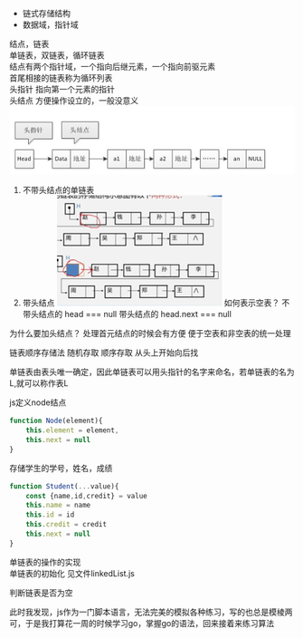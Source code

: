 - 链式存储结构
- 数据域，指针域

结点，链表  
单链表，双链表，循环链表  
结点有两个指针域，一个指向后继元素，一个指向前驱元素  
首尾相接的链表称为循环列表  
头指针 指向第一个元素的指针  
头结点 方便操作设立的，一般没意义
![img.png](img.png)
1. 不带头结点的单链表 
2. 带头结点
![img_1.png](img_1.png)
如何表示空表？ 不带头结点的 head === null 带头结点的 head.next === null

为什么要加头结点？ 处理首元结点的时候会有方便 便于空表和非空表的统一处理 

链表顺序存储法  随机存取 顺序存取 从头上开始向后找 

单链表由表头唯一确定，因此单链表可以用头指针的名字来命名，若单链表的名为L,就可以称作表L

js定义node结点  
```typescript
function Node(element){
    this.element = element,
    this.next = null
}
```
存储学生的学号，姓名，成绩
```javascript
function Student(...value){
    const {name,id,credit} = value
    this.name = name
    this.id = id
    this.credit = credit
    this.next = null
}
```
单链表的操作的实现  
单链表的初始化
见文件linkedList.js  

判断链表是否为空

此时我发现，js作为一门脚本语言，无法完美的模拟各种练习，写的也总是模棱两可，于是我打算花一周的时候学习go，掌握go的语法，回来接着来练习算法